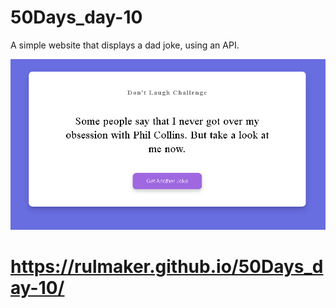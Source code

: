 # 50Days_day-10

A simple website that displays a dad joke, using an API.

![preview](https://github.com/rulmaker/50Days_day-10/blob/main/dad_jokes.PNG)

# https://rulmaker.github.io/50Days_day-10/
